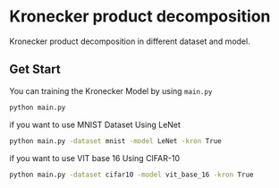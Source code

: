 # Kronecker product decomposition  

Kronecker product decomposition in different dataset and model.

## Get Start
You can training the Kronecker Model by using `main.py`

```bash
python main.py
```

if you want to use MNIST Dataset Using LeNet
```bash
python main.py -dataset mnist -model LeNet -kron True
```
if you want to use VIT base 16  Using CIFAR-10 
```bash
python main.py -dataset cifar10 -model vit_base_16 -kron True
```


